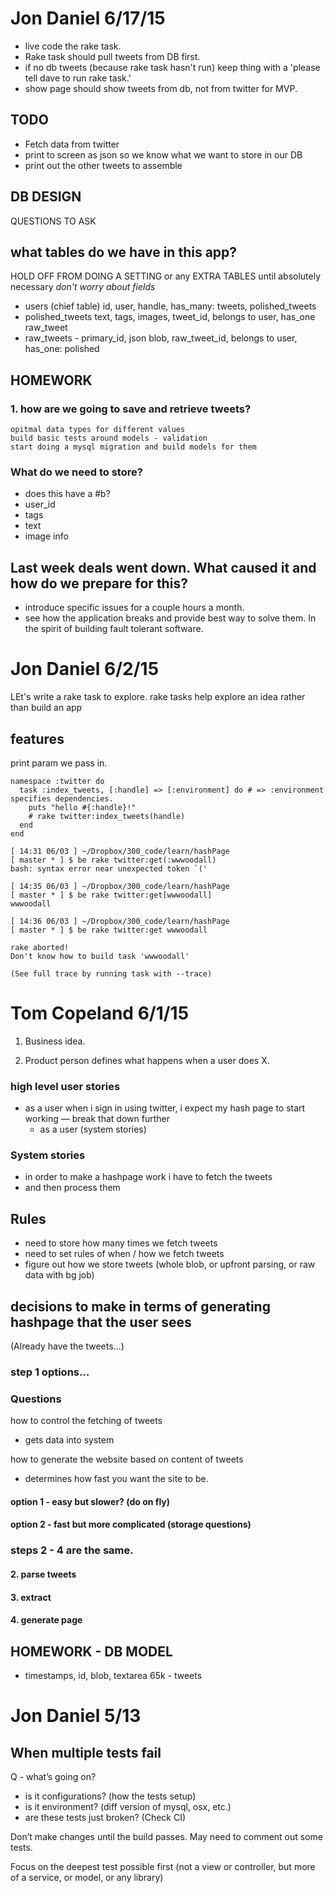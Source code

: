 # Jon Daniel 6/17/15

- live code the rake task.
- Rake task should pull tweets from DB first.
- if no db tweets (because rake task hasn't run) keep thing with a 'please tell dave to run rake task.'
- show page should show tweets from db, not from twitter for MVP.

## TODO
- Fetch data from twitter
- print to screen as json so we know what we want to store in our DB
- print out the other tweets to assemble

## DB DESIGN
QUESTIONS TO ASK

## what tables do we have in this app? 
HOLD OFF FROM DOING A SETTING or any EXTRA TABLES until absolutely necessary
_don't worry about fields_
- users (chief table) id, user, handle, has_many: tweets, polished_tweets
- polished_tweets text, tags, images, tweet_id, belongs to user, has_one raw_tweet
- raw_tweets - primary_id, json blob, raw_tweet_id, belongs to user, has_one: polished

## HOMEWORK
### 1. how are we going to save and retrieve tweets?
    opitmal data types for different values
    build basic tests around models - validation
    start doing a mysql migration and build models for them

### What do we need to store?
- does this have a #b?
- user_id
- tags
- text
- image info

## Last week deals went down. What caused it and how do we prepare for this?
- introduce specific issues for a couple hours a month.
- see how the application breaks and provide best way to solve them. In the spirit of building fault tolerant software.

# Jon Daniel 6/2/15

LEt's write a rake task to explore.
rake tasks help explore an idea rather than build an app


## features
print param we pass in.

    namespace :twitter do
      task :index_tweets, [:handle] => [:environment] do # => :environment specifies dependencies.
        puts "hello #{:handle}!"
        # rake twitter:index_tweets(handle)
      end
    end

    [ 14:31 06/03 ] ~/Dropbox/300_code/learn/hashPage
    [ master * ] $ be rake twitter:get(:wwwoodall)
    bash: syntax error near unexpected token `('

    [ 14:35 06/03 ] ~/Dropbox/300_code/learn/hashPage
    [ master * ] $ be rake twitter:get[wwwoodall]
    wwwoodall

    [ 14:36 06/03 ] ~/Dropbox/300_code/learn/hashPage
    [ master * ] $ be rake twitter:get wwwoodall

    rake aborted!
    Don't know how to build task 'wwwoodall'

    (See full trace by running task with --trace)


# Tom Copeland 6/1/15

1. Business idea.

2. Product person defines what happens when a user does X.
### high level user stories
- as a user when i sign in using twitter, i expect my hash page to start working
— break that down further
    - as a user (system stories)

### System stories
- in order to make a hashpage work i have to fetch the tweets
- and then process them

## Rules
- need to store how many times we fetch tweets
- need to set rules of when / how we fetch tweets
- figure out how we store tweets (whole blob, or upfront parsing, or raw data with bg job)


## decisions to make in terms of generating hashpage that the user sees

(Already have the tweets…)

### step 1 options…

### Questions
how to control the fetching of tweets
- gets data into system

how to generate the website based on content of tweets
- determines how fast you want the site to be.

#### option 1 - easy but slower?  (do on fly)
#### option 2 - fast but more complicated (storage questions)

### steps 2 - 4 are the same.
#### 2. parse tweets
#### 3. extract
#### 4. generate page




## HOMEWORK - DB MODEL
- timestamps, id, blob, textarea 65k - tweets


# Jon Daniel 5/13

## When multiple tests fail

Q - what’s going on?
- is it configurations? (how the tests setup)
- is it environment? (diff version of mysql, osx, etc.)
- are these tests just broken? (Check CI)

Don’t make changes until the build passes. May need to comment out some tests.

Focus on the deepest test possible first (not a view or controller, but more of a service, or model, or any library)

